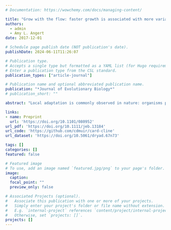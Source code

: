 ```yaml
---
# Documentation: https://wowchemy.com/docs/managing-content/

title: "Grow with the flow: faster growth is associated with more variable precipitation in a perennial herb"
authors: 
  - admin
  - Amy L. Angert
date: 2017-12-01

# Schedule page publish date (NOT publication's date).
publishDate: 2024-06-11T11:26:07

# Publication type.
# Accepts a single type but formatted as a YAML list (for Hugo requirements).
# Enter a publication type from the CSL standard.
publication_types: ["article-journal"]

# Publication name and optional abbreviated publication name.
publication: "*Journal of Evolutionary Biology*"
# publication_short: ""

abstract: "Local adaptation is commonly observed in nature: organisms perform well in their natal environment, but poorly outside it. Correlations between traits and latitude, or latitudinal clines, are among the most common pieces of evidence for local adaptation, but identifying the traits under selection and the selective agents is challenging. Here, we investigated a latitudinal cline in growth and photosynthesis across 16 populations of the perennial herb Erythranthe cardinalis (Phrymaceae). Using machine learning methods, we identify interannual variation in precipitation as a likely selective agent: southern populations from more variable environments had higher photosynthetic rates and grew faster. We hypothesize that selection may favour a more annualized life history – grow now rather than save for next year – in environments where severe droughts occur more often. Thus, our study provides insight into how species may adapt if Mediterranean climates become more variable due to climate change."

links:
- name: Preprint
  url: 'https://doi.org/10.1101/080952'
url_pdf: 'https://doi.org/10.1111/jeb.13184'
url_code: 'https://github.com/cdmuir/card-cline'
url_dataset: 'https://doi.org/10.5061/dryad.67n73'

tags: []
categories: []
featured: false

# Featured image
# To use, add an image named `featured.jpg/png` to your page's folder. 
image:
  caption: 
  focal_point: ""
  preview_only: false

# Associated Projects (optional).
#   Associate this publication with one or more of your projects.
#   Simply enter your project's folder or file name without extension.
#   E.g. `internal-project` references `content/project/internal-project/index.md`.
#   Otherwise, set `projects: []`.
projects: []
---
```

